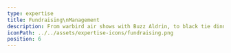 ```yaml
---
type: expertise
title: Fundraising\nManagement
description: From warbird air shows with Buzz Aldrin, to black tie dinner galas - from pop up food surplus restaurants in collaboration with Time Out and the Mayor of London to raise awareness for Food Poverty, to a dinner dance aboard HMS Belfast for the Normandy Veterans; From gigs with Rudimental at Village Underground to micro-finance programme launches at The Ned.
iconPath: ../../assets/expertise-icons/fundraising.png
position: 6
---
```

